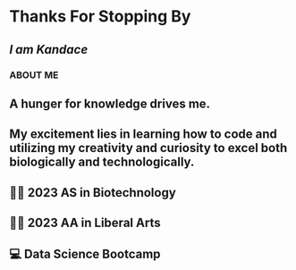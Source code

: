# **Thanks For Stopping By**
## *I am Kandace*

### **ABOUT ME** 
## A hunger for knowledge drives me. 
## My excitement lies in learning how to code and utilizing my creativity and curiosity to excel both biologically and technologically.
## :woman_student: 2023 AS in Biotechnology
## :woman_student: 2023 AA in Liberal Arts
## :computer:  Data Science Bootcamp
<!--
**Kandacekay/Kandacekay** is a ✨ _special_ ✨ repository because its `README.md` (this file) appears on your GitHub profile.

## ABOUT ME

- 
- 🌱 I’m currently learning ...
- 👯 I’m looking to collaborate on ...
- 🤔 I’m looking for help with ...
- 💬 Ask me about ...
- 📫 How to reach me: ...
- 😄 Pronouns: ...
- ⚡ Fun fact: ...
-->
